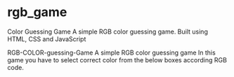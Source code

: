 # rgb_game
Color Guessing Game A simple RGB color guessing game. Built using HTML, CSS and JavaScript

RGB-COLOR-guessing-Game
A simple RGB color guessing game 
In this game you have to select correct color from the below boxes according RGB code.
